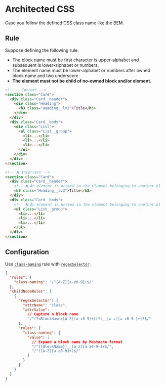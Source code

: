 # Architected CSS

Case you follow the defined CSS class name like the BEM.

## Rule

Suppose defining the following rule:

- The block name must be first character is upper-alphabet and subsequent is lower-alphabet or numbers.
- The element name must be lower-alphabet or numbers after owned block name and two underscore.
- **The element must not be child of no-owned block and/or element.**

```html
<!-- ✅ Correct -->
<section class="Card">
  <div class="Card__header">
    <div class="Heading">
      <h3 class="Heading__lv3">Title</h3>
    </div>
  </div>
  <div class="Card__body">
    <div class="List">
      <ul class="List__group">
        <li>...</li>
        <li>...</li>
        <li>...</li>
      </ul>
    </div>
  </div>
</section>

<!-- ❌ Incorrect -->
<section class="Card">
  <div class="Card__header">
    <!-- ❌ An element is nested in the element belonging to another block -->
    <h3 class="Heading__lv3">Title</h3>
  </div>
  <div class="Card__body">
    <!-- ❌ An element is nested in the element belonging to another block -->
    <ul class="List__group">
      <li>...</li>
      <li>...</li>
      <li>...</li>
    </ul>
  </div>
</section>
```

## Configuration

Use [`class-naming`](/docs/rules/class-naming) rule with [`regexSelector`](/docs/configuration/properties#regexselector).

```json class=config
{
  "rules": {
    "class-naming": "/^[A-Z][a-z0-9]+$/"
  },
  "childNodeRules": [
    {
      "regexSelector": {
        "attrName": "class",
        "attrValue":
          // Capture a block name
          "/^(?<BlockName>[A-Z][a-z0-9]+)(?:__[a-z][a-z0-9-]+)?$/"
      },
      "rules": {
        "class-naming": {
          "value": [
            // Expand a block name by Mustache format
            "/^{{BlockName}}__[a-z][a-z0-9-]+$/",
            "/^([A-Z][a-z0-9]+)$/"
          ]
        }
      }
    }
  ]
}
```
